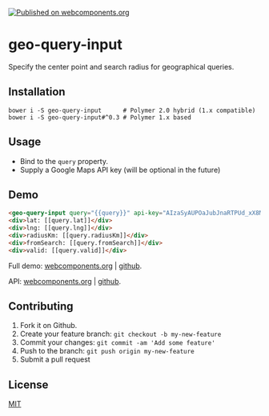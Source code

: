[![Published on webcomponents.org](https://img.shields.io/badge/webcomponents.org-published-blue.svg)](https://www.webcomponents.org/element/jifalops/geo-query-input)

# geo-query-input
Specify the center point and search radius for geographical queries.

## Installation

```
bower i -S geo-query-input      # Polymer 2.0 hybrid (1.x compatible)
bower i -S geo-query-input#^0.3 # Polymer 1.x based
```

## Usage
* Bind to the `query` property.
* Supply a Google Maps API key (will be optional in the future)

## Demo
<!--
```
<custom-element-demo>
  <template>
    <script src="../webcomponentsjs/webcomponents-lite.js"></script>
    <link rel="import" href="geo-query-input.html">
    <div>
      <dom-bind>
        <template is="dom-bind">
          <next-code-block></next-code-block>
        </template>
      </dom-bind>
    </div>
  </template>
</custom-element-demo>
```
-->

```html
<geo-query-input query="{{query}}" api-key="AIzaSyAUPOaJubJnaRTPUd_xX8MOA62gRtSlfCc"></geo-query-input>
<div>lat: [[query.lat]]</div>
<div>lng: [[query.lng]]</div>
<div>radiusKm: [[query.radiusKm]]</div>
<div>fromSearch: [[query.fromSearch]]</div>
<div>valid: [[query.valid]]</div>
```

Full demo:
[webcomponents.org](https://www.webcomponents.org/element/jifalops/geo-query-input/demo/demo/index.html)
| [github](https://jifalops.github.io/geo-query-input/components/geo-query-input/demo/).

API: [webcomponents.org](https://www.webcomponents.org/element/jifalops/geo-query-input/geo-query-input)
| [github](https://jifalops.github.io/geo-query-input).


## Contributing

1. Fork it on Github.
2. Create your feature branch: `git checkout -b my-new-feature`
3. Commit your changes: `git commit -am 'Add some feature'`
4. Push to the branch: `git push origin my-new-feature`
5. Submit a pull request

## License

[MIT](https://opensource.org/licenses/MIT)
